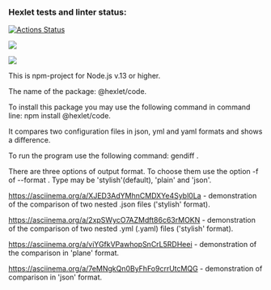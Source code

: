 ### Hexlet tests and linter status:
[![Actions Status](https://github.com/Maksim-Inozemtsev/frontend-project-46/workflows/hexlet-check/badge.svg)](https://github.com/Maksim-Inozemtsev/frontend-project-46/actions)

<a href="https://codeclimate.com/github/Maksim-Inozemtsev/frontend-project-46/maintainability"><img src="https://api.codeclimate.com/v1/badges/e95d40b2ad47fe5a97c4/maintainability" /></a>

<a href="https://codeclimate.com/github/Maksim-Inozemtsev/frontend-project-46/test_coverage"><img src="https://api.codeclimate.com/v1/badges/e95d40b2ad47fe5a97c4/test_coverage" /></a>

This is npm-project for Node.js v.13 or higher.

The name of the package: @hexlet/code.

To install this package you may use the following command in command line: npm install @hexlet/code.

It compares two configuration files in json, yml and yaml formats and shows a difference.

To run the program use the following command: gendiff <filepath1> <filepath2>.

There are three options of output format. To choose them use the option -f of --format <type>.
Type may be 'stylish'(default), 'plain' and 'json'.

https://asciinema.org/a/XJED3AdYMhnCMDXYe4Sybl0La - demonstration of the comparison of two nested .json files ('stylish' format).

https://asciinema.org/a/2xpSWycO7AZMdft86c63rMOKN - demonstration of the comparison of two nested .yml (.yaml) files ('stylish' format).

https://asciinema.org/a/viYGfkVPawhopSnCrL5RDHeei - demonstration of the comparison in 'plane' format.

https://asciinema.org/a/7eMNgkQn0ByFhFo9crrUtcMQG - demonstration of comparison in 'json' format.
